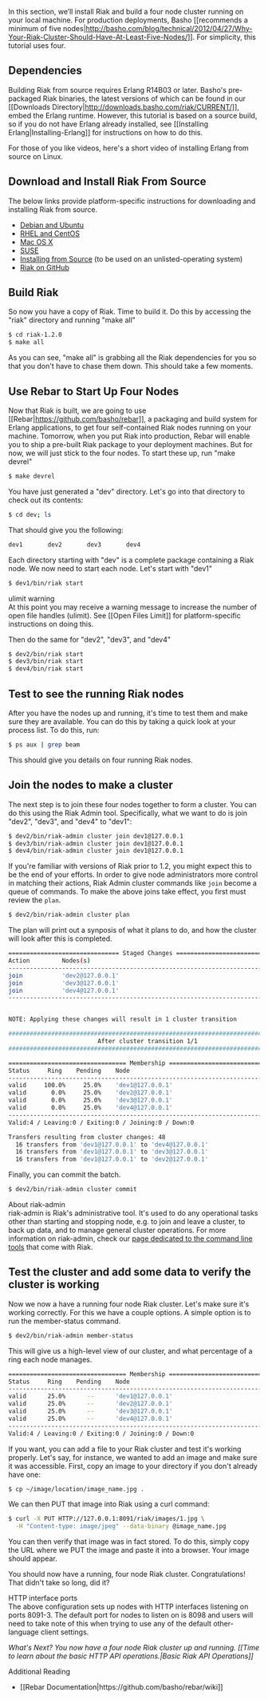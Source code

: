 In this section, we’ll install Riak and build a four node cluster running on your local machine.  For production deployments, Basho [[recommends a minimum of five nodes|http://basho.com/blog/technical/2012/04/27/Why-Your-Riak-Cluster-Should-Have-At-Least-Five-Nodes/]]. For simplicity, this tutorial uses four.

## Dependencies

Building Riak from source requires Erlang R14B03 or later. Basho's pre-packaged Riak binaries, the latest versions of which can be found in our [[Downloads Directory|http://downloads.basho.com/riak/CURRENT/]], embed the Erlang runtime. However, this tutorial is based on a source build, so if you do not have Erlang already installed, see [[Installing Erlang|Installing-Erlang]] for instructions on how to do this.

For those of you like videos, here's a short video of installing Erlang from source on Linux. 

<div style="display:none" class="iframe-video" id="http://player.vimeo.com/video/42421349"></div>


## Download and Install Riak From Source

The below links provide platform-specific instructions for downloading and installing Riak from source. <br>
<div id ="dl_nav">
	<ul>
		<li><a href="/Installing-on-Debian-and-Ubuntu.html#From-source">Debian and Ubuntu</a></li>
		<li><a href="/Installing-on-RHEL-and-CentOS.html#From-source">RHEL and CentOS</a></li>
		<li><a href="/Installing-on-Mac-OS-X.html#From-source">Mac OS X</a></li>
		<li><a href="/Installing-on-SUSE.html">SUSE</a></li>
		<li><a href="/Installing-Riak-from-Source.html">Installing from Source</a> (to be used on an unlisted-operating system)</li>
		<li><a href="http://github.com/basho/riak">Riak on GitHub</a></li>		
	</ul>	
</div>

## Build Riak

So now you have a copy of Riak. Time to build it. Do this by accessing the "riak" directory and running "make all"

```bash
$ cd riak-1.2.0
$ make all
```

As you can see, "make all" is grabbing all the Riak dependencies for you so that you don't have to chase them down. This should take a few moments.

## Use Rebar to Start Up Four Nodes

Now that Riak is built, we are going to use [[Rebar|https://github.com/basho/rebar]], a packaging and build system for Erlang applications, to get four self-contained Riak nodes running on your machine. Tomorrow, when you put Riak into production, Rebar will enable you to ship a pre-built Riak package to your deployment machines. But for now, we will just stick to the four nodes. To start these up, run "make devrel"

```bash
$ make devrel
```

You have just generated a "dev" directory. Let's go into that directory to check out its contents:

```bash
$ cd dev; ls
```

That should give you the following:

```bash
dev1       dev2       dev3       dev4  
```

Each directory starting with "dev" is a complete package containing a Riak node. We now need to start each node. Let's start with "dev1"

```bash
$ dev1/bin/riak start
```

<div class="note"><div class="title">ulimit warning</div>At this point you may receive a warning message to increase the number of open file handles (ulimit).  See [[Open Files Limit]] for platform-specific instructions on doing this.</div>

Then do the same for "dev2", "dev3", and "dev4"

```bash
$ dev2/bin/riak start
$ dev3/bin/riak start
$ dev4/bin/riak start
```

## Test to see the running Riak nodes

After you have the nodes up and running, it's time to test them and make sure they are available. You can do this by taking a quick look at your process list. To do this, run:

```bash
$ ps aux | grep beam
```

This should give you details on four running Riak nodes.

## Join the nodes to make a cluster

The next step is to join these four nodes together to form a cluster. You can do this using the Riak Admin tool. Specifically, what we want to do is join "dev2", "dev3", and "dev4" to "dev1":

```bash
$ dev2/bin/riak-admin cluster join dev1@127.0.0.1
$ dev3/bin/riak-admin cluster join dev1@127.0.0.1
$ dev4/bin/riak-admin cluster join dev1@127.0.0.1
```

If you're familiar with versions of Riak prior to 1.2, you might expect this to be the end of your
efforts. In order to give node administrators more control in matching their actions, Riak Admin
cluster commands like `join` become a queue of commands. To make the above joins take effect,
you first must review the `plan`.

```bash
$ dev2/bin/riak-admin cluster plan
```

The plan will print out a synposis of what it plans to do, and how the cluster will look
after this is completed.

```bash
=============================== Staged Changes ================================
Action         Nodes(s)
-------------------------------------------------------------------------------
join           'dev2@127.0.0.1'
join           'dev3@127.0.0.1'
join           'dev4@127.0.0.1'
-------------------------------------------------------------------------------


NOTE: Applying these changes will result in 1 cluster transition

###############################################################################
                         After cluster transition 1/1
###############################################################################

================================= Membership ==================================
Status     Ring    Pending    Node
-------------------------------------------------------------------------------
valid     100.0%     25.0%    'dev1@127.0.0.1'
valid       0.0%     25.0%    'dev2@127.0.0.1'
valid       0.0%     25.0%    'dev3@127.0.0.1'
valid       0.0%     25.0%    'dev4@127.0.0.1'
-------------------------------------------------------------------------------
Valid:4 / Leaving:0 / Exiting:0 / Joining:0 / Down:0

Transfers resulting from cluster changes: 48
  16 transfers from 'dev1@127.0.0.1' to 'dev4@127.0.0.1'
  16 transfers from 'dev1@127.0.0.1' to 'dev3@127.0.0.1'
  16 transfers from 'dev1@127.0.0.1' to 'dev2@127.0.0.1'
```

Finally, you can commit the batch.

```bash
$ dev2/bin/riak-admin cluster commit
```

<div class="info"><div class="title">About riak-admin</div>
riak-admin is Riak's administrative tool. It's used to do any operational tasks
other than starting and stopping node, e.g. to join and leave a cluster, to back
up data, and to manage general cluster operations. For more information on
riak-admin, check our <a
href="http://wiki.basho.com/Command-Line-Tools.html#riak-admin">page dedicated
to the command line tools</a> that come with Riak.
</div>

## Test the cluster and add some data to verify the cluster is working

Now we now a have a running four node Riak cluster. Let's make sure it's working correctly. For this we have a couple options. A simple option is to run the member-status command.

```bash
$ dev2/bin/riak-admin member-status
```

This will give us a high-level view of our cluster, and what percentage of a ring each node manages.

```bash
================================= Membership ==================================
Status     Ring    Pending    Node
-------------------------------------------------------------------------------
valid      25.0%      --      'dev1@127.0.0.1'
valid      25.0%      --      'dev2@127.0.0.1'
valid      25.0%      --      'dev3@127.0.0.1'
valid      25.0%      --      'dev4@127.0.0.1'
-------------------------------------------------------------------------------
Valid:4 / Leaving:0 / Exiting:0 / Joining:0 / Down:0
```

If you want, you can add a file to your Riak cluster and test it's working properly. Let's say, for instance, we wanted to add an image and make sure it was accessible. First, copy an image to your directory if you don't already have one:

```bash
$ cp ~/image/location/image_name.jpg .
```

We can then PUT that image into Riak using a curl command:

```bash
$ curl -X PUT HTTP://127.0.0.1:8091/riak/images/1.jpg \
  -H "Content-type: image/jpeg" --data-binary @image_name.jpg
```

You can then verify that image was in fact stored. To do this, simply copy the URL where we PUT the image and paste it into a browser. Your image should appear.

You should now have a running, four node Riak cluster. Congratulations! That didn't take so long, did it?

<div class="note"><div class="title">HTTP interface ports</div>The above configuration sets up nodes with HTTP interfaces listening on ports 8091-3. The default port for nodes to listen on is 8098 and users will need to take note of this when trying to use any of the default other-language client settings.</div>


**What's Next? You now have a four node Riak cluster up and running.* *[[Time to learn about the basic HTTP API operations.|Basic Riak API Operations]]**

<div class="info"><div class="title">Additional Reading</div><ul>
<li>[[Rebar Documentation|https://github.com/basho/rebar/wiki]]</li>
</ul></div>
